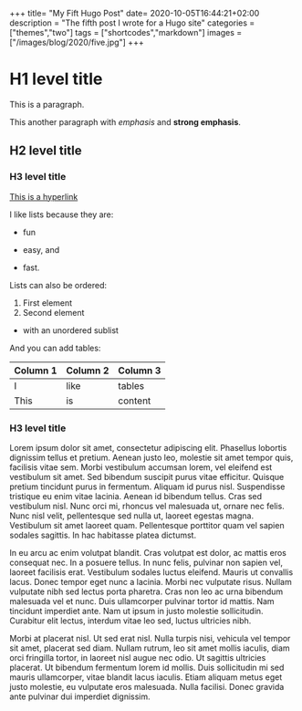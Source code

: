+++
title= "My Fift Hugo Post"
date= 2020-10-05T16:44:21+02:00
description = "The fifth post I wrote for a Hugo site"
categories = ["themes","two"]
tags = ["shortcodes","markdown"]
images = ["/images/blog/2020/five.jpg"]
+++

# H1 level title

This is a paragraph.

This another paragraph with *emphasis* and **strong emphasis**.

## H2 level title

### H3 level title

[This is a hyperlink](http://www.google.com/)

I like lists because they are:

- fun
+ easy, and
* fast.

Lists can also be ordered:

1. First element
2. Second element
  - with an unordered sublist

And you can add tables:

| Column 1 | Column 2 | Column 3 |
| -------- | -------- | -------- |
| I        | like     | tables   |
| This     | is       | content  |

### H3 level title

 Lorem ipsum dolor sit amet, consectetur adipiscing elit. Phasellus lobortis dignissim tellus et pretium. Aenean justo leo, molestie sit amet tempor quis, facilisis vitae sem. Morbi vestibulum accumsan lorem, vel eleifend est vestibulum sit amet. Sed bibendum suscipit purus vitae efficitur. Quisque pretium tincidunt purus in fermentum. Aliquam id purus nisl. Suspendisse tristique eu enim vitae lacinia. Aenean id bibendum tellus. Cras sed vestibulum nisl. Nunc orci mi, rhoncus vel malesuada ut, ornare nec felis. Nunc nisl velit, pellentesque sed nulla ut, laoreet egestas magna. Vestibulum sit amet laoreet quam. Pellentesque porttitor quam vel sapien sodales sagittis. In hac habitasse platea dictumst.

In eu arcu ac enim volutpat blandit. Cras volutpat est dolor, ac mattis eros consequat nec. In a posuere tellus. In nunc felis, pulvinar non sapien vel, laoreet facilisis erat. Vestibulum sodales luctus eleifend. Mauris ut convallis lacus. Donec tempor eget nunc a lacinia. Morbi nec vulputate risus. Nullam vulputate nibh sed lectus porta pharetra. Cras non leo ac urna bibendum malesuada vel et nunc. Duis ullamcorper pulvinar tortor id mattis. Nam tincidunt imperdiet ante. Nam ut ipsum in justo molestie sollicitudin. Curabitur elit lectus, interdum vitae leo sed, luctus ultricies nibh.

Morbi at placerat nisl. Ut sed erat nisl. Nulla turpis nisi, vehicula vel tempor sit amet, placerat sed diam. Nullam rutrum, leo sit amet mollis iaculis, diam orci fringilla tortor, in laoreet nisl augue nec odio. Ut sagittis ultricies placerat. Ut bibendum fermentum lorem id mollis. Duis sollicitudin mi sed mauris ullamcorper, vitae blandit lacus iaculis. Etiam aliquam metus eget justo molestie, eu vulputate eros malesuada. Nulla facilisi. Donec gravida ante pulvinar dui imperdiet dignissim. 